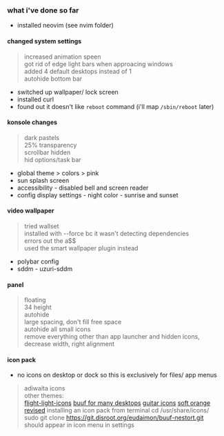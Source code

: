 ### what i've done so far
- installed neovim (see nvim folder)
#### changed system settings
>   increased animation speen<br>
>   got rid of edge light bars when approacing windows<br>
>   added 4 default desktops instead of 1<br>
>   autohide bottom bar<br>
- switched up wallpaper/ lock screen
- installed curl
- found out it doesn't like `reboot` command (i'll map `/sbin/reboot` later)
#### konsole changes
>  dark pastels<br>
>  25% transparency<br>
>  scrollbar hidden<br>
>  hid options/task bar<br>
- global theme > colors > pink
- sun splash screen
- accessibility - disabled bell and screen reader
- config display settings - night color - sunrise and sunset
#### video wallpaper
> tried wallset<br>
> installed with --force bc it wasn't detecting dependencies<br>
> errors out the a$$<br>
> used the smart wallpaper plugin instead
- polybar config
- sddm - uzuri-sddm
#### panel
> floating <br>
> 34 height <br>
> autohide <br>
> large spacing, don't fill free space <br>
> autohide all small icons <br>
> remove everything other than app launcher and hidden icons, decrease width, right alignment<br>
#### icon pack
- no icons on desktop or dock so this is exclusively for files/ app menus
> adiwaita icons<br>
> other themes: <br>
> [flight-light-icons](https://www.xfce-look.org/p/2068651) [buuf for many desktops](https://www.xfce-look.org/p/1012233) [guitar icons](https://www.xfce-look.org/p/1012396) [soft orange revised](https://www.xfce-look.org/p/1267404)
> installing an icon pack from terminal
> cd /usr/share/icons/
> sudo git clone https://git.disroot.org/eudaimon/buuf-nestort.git
> should appear in icon menu in settings


